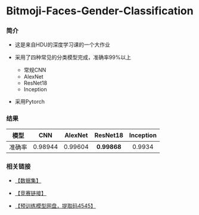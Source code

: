 # Bitmoji-Faces-Gender-Classification

### 简介

- 这是来自HDU的深度学习课的一个大作业

- 采用了四种常见的分类模型完成，准确率99%以上

  - 常规CNN
  - AlexNet
  - ResNet18
  - Inception

- 采用Pytorch

  

### 结果

|  模型  |   CNN   | AlexNet |  ResNet18   | Inception |
| :----: | :-----: | :-----: | :---------: | :-------: |
| 准确率 | 0.98944 | 0.99604 | **0.99868** |  0.9934   |



### 相关链接

- [【数据集】](https://drive.google.com/file/d/1atMwmdOJe_fqG8Tyg5eqxZ-iDyPxDJOR/view?usp=sharing)

- [【竞赛链接】](https://www.kaggle.com/competitions/bitmoji-faces-gender-recognition)

- [【预训练模型网盘，提取码4545】](https://pan.baidu.com/s/1FwdqmrjVIMRmQV4Aq32PKg)
